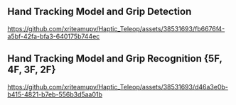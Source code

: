 ## Hand Tracking Model and Grip Detection

https://github.com/xriteamupv/Haptic_Teleop/assets/38531693/fb6676f4-a5bf-42fa-bfa3-640175b744ec

## Hand Tracking Model and Grip Recognition {5F, 4F, 3F, 2F}

https://github.com/xriteamupv/Haptic_Teleop/assets/38531693/d46a3e0b-b415-4821-b7eb-556b3d5aa01b
